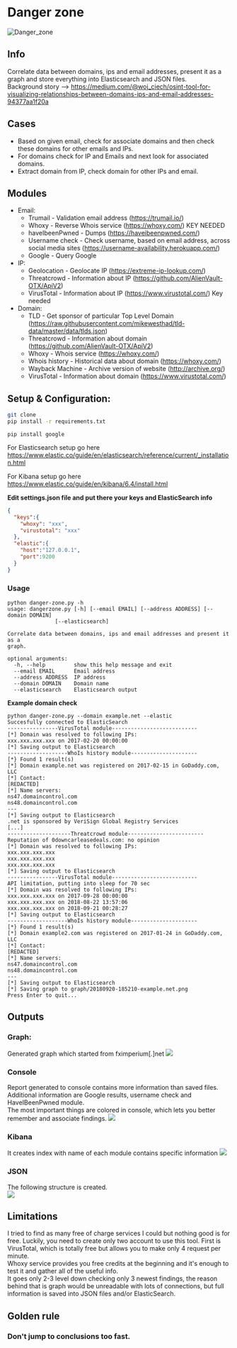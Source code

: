 # Danger zone
![Danger_zone](https://media1.giphy.com/media/hWoDtMnsUYdVu/giphy.gif)
## Info
Correlate data between domains, ips and email addresses, present it as a graph and store everything into Elasticsearch and JSON files.\
Background story --> https://medium.com/@woj_ciech/osint-tool-for-visualizing-relationships-between-domains-ips-and-email-addresses-94377aa1f20a

## Cases
* Based on given email, check for associate domains and then check these domains for other emails and IPs.
* For domains check for IP and Emails and next look for associated domains.
* Extract domain from IP, check domain for other IPs and email.

## Modules
- Email:
	- Trumail - Validation email address (https://trumail.io/)
	- Whoxy - Reverse Whois service (https://whoxy.com/) KEY NEEDED
	- haveIbeenPwned - Dumps (https://haveibeenpwned.com/)
	- Username check - Check username, based on email address, across social media sites (https://username-availability.herokuapp.com/)
	- Google - Query Google
- IP:
	- Geolocation - Geolocate IP (https://extreme-ip-lookup.com/)
	- Threatcrowd - Information about IP (https://github.com/AlienVault-OTX/ApiV2)
	- VirusTotal - Information about IP (https://www.virustotal.com/) Key needed
- Domain:
	- TLD - Get sponsor of particular Top Level Domain (https://raw.githubusercontent.com/mikewesthad/tld-data/master/data/tlds.json)
	- Threatcrowd - Information about domain (https://github.com/AlienVault-OTX/ApiV2)
	- Whoxy - Whois service (https://whoxy.com/) 
	- Whois history - Historical data about domain (https://whoxy.com/)
	- Wayback Machine - Archive version of website (http://archive.org/)
	- VirusTotal - Information about domain (https://www.virustotal.com/)
	
## Setup & Configuration:
```bash
git clone
pip install -r requirements.txt
```
```
pip install google
```

For Elasticsearch setup go here https://www.elastic.co/guide/en/elasticsearch/reference/current/_installation.html

For Kibana setup go here https://www.elastic.co/guide/en/kibana/6.4/install.html

__Edit settings.json file and put there your keys and ElasticSearch info__
```json
{
  "keys":{
    "whoxy": "xxx",
    "virustotal": "xxx"
  },
  "elastic":{
    "host":"127.0.0.1",
    "port":9200
  }
}
```

### Usage
```
python danger-zone.py -h
usage: dangerzone.py [-h] [--email EMAIL] [--address ADDRESS] [--domain DOMAIN]
               [--elasticsearch]

Correlate data between domains, ips and email addresses and present it as a
graph.

optional arguments:
  -h, --help         show this help message and exit
  --email EMAIL      Email address
  --address ADDRESS  IP address
  --domain DOMAIN    Domain name
  --elasticsearch    Elasticsearch output
```

**Example domain check**
```
python danger-zone.py --domain example.net --elastic
Succesfully connected to ElasticSearch
----------------VirusTotal module---------------------------
[*] Domain was resolved to following IPs: 
xxx.xxx.xxx.xxx on 2017-02-20 00:00:00
[*] Saving output to Elasticsearch
-------------------WhoIs history module---------------------
[*} Found 1 result(s)
[*] Domain example.net was registered on 2017-02-15 in GoDaddy.com, LLC
[*] Contact: 
[REDACTED]
[*] Name servers:
ns47.domaincontrol.com
ns48.domaincontrol.com
---
[*] Saving output to Elasticsearch
.net is sponsored by VeriSign Global Registry Services
[...]
--------------------Threatcrowd module------------------------
Reputation of 0downcarleasedeals.com: no opinion
[*] Domain was resolved to following IPs: 
xxx.xxx.xxx.xxx
xxx.xxx.xxx.xxx
xxx.xxx.xxx.xxx
[*] Saving output to Elasticsearch
----------------VirusTotal module---------------------------
API limitation, putting into sleep for 70 sec
[*] Domain was resolved to following IPs: 
xxx.xxx.xxx.xxx on 2017-09-28 00:00:00
xxx.xxx.xxx.xxx on 2018-08-22 13:57:06
xxx.xxx.xxx.xxx on 2018-09-21 00:28:27
[*] Saving output to Elasticsearch
-------------------WhoIs history module---------------------
[*} Found 1 result(s)
[*] Domain example2.com was registered on 2017-01-24 in GoDaddy.com, LLC
[*] Contact: 
[REDACTED]
[*] Name servers:
ns47.domaincontrol.com
ns48.domaincontrol.com
---
[*] Saving output to Elasticsearch
[*] Saving graph to graph/20180920-185210-example.net.png
Press Enter to quit...
```

## Outputs
### Graph:
Generated graph which started from fximperium[.]net 
![](https://i.imgur.com/sV5yHRZ.png)

### Console
Report generated to console contains more information than saved files.\
Additional information are Google results, username check and HaveIBeenPwned module.\
The most important things are colored in console, which lets you better remember and associate findings.
![](https://i.imgur.com/GIr3whY.png)

### Kibana
It creates index with name of each module contains specific information
![](https://i.imgur.com/XKvpIsv.png)


### JSON
The following structure is created.\
![](https://i.imgur.com/YGHNfFW.png)

## Limitations
I tried to find as many free of charge services I could but nothing good is for free. Luckily, you need to create only two account to use this tool. First is VirusTotal, which is totally free but allows you to make only 4 request per minute.\
Whoxy service provides you free credits at the beginning and it's enough to test it and gather all of the useful info.\
It goes only 2-3 level down checking only 3 newest findings, the reason behind that is graph would be unreadable with lots of connections, but full information is saved into JSON files and/or ElasticSearch.

## Golden rule
### Don't jump to conclusions too fast.
